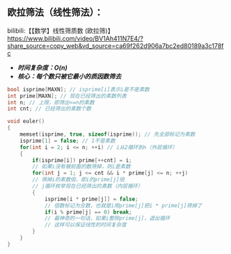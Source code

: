 ## 欧拉筛法（线性筛法）：
bilibili:【【数学】线性筛质数 (欧拉筛)】 https://www.bilibili.com/video/BV1Ah411N7E4/?share_source=copy_web&vd_source=ca69f262d906a7bc2ed80189a3c178fc
- ***时间复杂度：O(n)***
- ***核心：每个数只被它最小的质因数筛去***
```cpp
bool isprime[MAXN]; // isprime[i]表示i是不是素数
int prime[MAXN]; // 现在已经筛出的素数列表
int n; // 上限，即筛出<=n的素数
int cnt; // 已经筛出的素数个数

void euler()
{
    memset(isprime, true, sizeof(isprime)); // 先全部标记为素数
    isprime[1] = false; // 1不是素数
    for(int i = 2; i <= n; ++i) // i从2循环到n（外层循环）
    {
        if(isprime[i]) prime[++cnt] = i;
        // 如果i没有被前面的数筛掉，则i是素数
        for(int j = 1; j <= cnt && i * prime[j] <= n; ++j)
        // 筛掉i的素数倍，即i的prime[j]倍
        // j循环枚举现在已经筛出的素数（内层循环）
        {
            isprime[i * prime[j]] = false;
            // 倍数标记为合数，也就是i用prime[j]把i * prime[j]筛掉了
            if(i % prime[j] == 0) break;
            // 最神奇的一句话，如果i整除prime[j]，退出循环
            // 这样可以保证线性的时间复杂度
        }
    }
}
```
